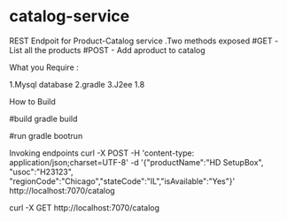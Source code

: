 # catalog-service

REST Endpoit for Product-Catalog service .Two methods exposed
#GET    -List all the products
#POST -  Add aproduct to catalog

What you Require :

1.Mysql database
2.gradle
3.J2ee 1.8

How to Build

#build
gradle build

#run
gradle bootrun


Invoking endpoints
curl -X POST -H 'content-type: application/json;charset=UTF-8'  -d '{"productName":"HD SetupBox", "usoc":"H23123", "regionCode":"Chicago","stateCode":"IL","isAvailable":"Yes"}' http://localhost:7070/catalog

curl -X GET http://localhost:7070/catalog
